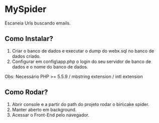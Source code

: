# MySpider

Escaneia Urls buscando emails.

## Como Instalar?

1. Criar o banco de dados e executar o dump do webx.sql no banco de dados criado.
2. Configurar em config\app.php o login do seu servidor de banco de dados e o nome do banco de dados.

Obs: Necessário PHP >= 5.5.9 / mbstring extension / intl extension

## Como Rodar?

1. Abrir console e a partir do path do projeto rodar o bin\cake spider.
2. Manter aberto em background.
3. Acessar o Front-End pelo navegador.


